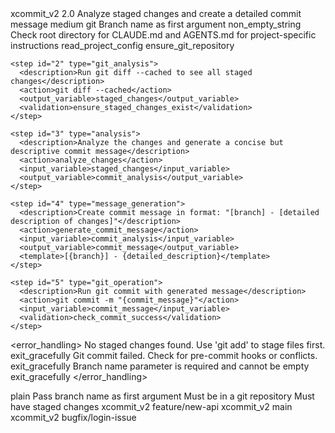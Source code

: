 <command>
  <metadata>
    <name>xcommit_v2</name>
    <version>2.0</version>
    <description>Analyze staged changes and create a detailed commit message</description>
    <complexity>medium</complexity>
    <category>git</category>
  </metadata>
  
  <parameters>
    <parameter name="branch" type="string" required="true">
      <description>Branch name as first argument</description>
      <validation>non_empty_string</validation>
    </parameter>
  </parameters>
  
  <instructions>
    <step id="1" type="check_config">
      <description>Check root directory for CLAUDE.md and AGENTS.md for project-specific instructions</description>
      <action>read_project_config</action>
      <validation>ensure_git_repository</validation>
    </step>
    
    <step id="2" type="git_analysis">
      <description>Run git diff --cached to see all staged changes</description>
      <action>git diff --cached</action>
      <output_variable>staged_changes</output_variable>
      <validation>ensure_staged_changes_exist</validation>
    </step>
    
    <step id="3" type="analysis">
      <description>Analyze the changes and generate a concise but descriptive commit message</description>
      <action>analyze_changes</action>
      <input_variable>staged_changes</input_variable>
      <output_variable>commit_analysis</output_variable>
    </step>
    
    <step id="4" type="message_generation">
      <description>Create commit message in format: "[branch] - [detailed description of changes]"</description>
      <action>generate_commit_message</action>
      <input_variable>commit_analysis</input_variable>
      <output_variable>commit_message</output_variable>
      <template>[{branch}] - {detailed_description}</template>
    </step>
    
    <step id="5" type="git_operation">
      <description>Run git commit with generated message</description>
      <action>git commit -m "{commit_message}"</action>
      <input_variable>commit_message</input_variable>
      <validation>check_commit_success</validation>
    </step>
  </instructions>
  
  <error_handling>
    <error type="no_staged_changes">
      <message>No staged changes found. Use 'git add' to stage files first.</message>
      <action>exit_gracefully</action>
    </error>
    <error type="commit_failed">
      <message>Git commit failed. Check for pre-commit hooks or conflicts.</message>
      <action>exit_gracefully</action>
    </error>
    <error type="invalid_branch_name">
      <message>Branch name parameter is required and cannot be empty</message>
      <action>exit_gracefully</action>
    </error>
  </error_handling>
  
  <output>
    <format>plain</format>
    <template>Commit created: {commit_message}</template>
  </output>
  
  <usage>
    <description>Pass branch name as first argument</description>
    <requirements>
      <item>Must be in a git repository</item>
      <item>Must have staged changes</item>
    </requirements>
    <sample_calls>
      <call>xcommit_v2 feature/new-api</call>
      <call>xcommit_v2 main</call>
      <call>xcommit_v2 bugfix/login-issue</call>
    </sample_calls>
  </usage>
</command>